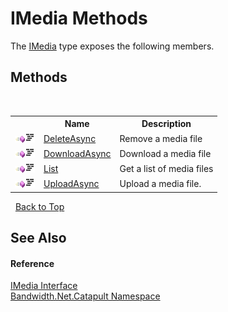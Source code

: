 ﻿# IMedia Methods
 

The <a href ="T_Bandwidth_Net_Catapult_IMedia.md">IMedia</a> type exposes the following members.


## Methods
&nbsp;<table><tr><th></th><th>Name</th><th>Description</th></tr><tr><td>![Public method](media/pubmethod.gif "Public method")![Code example](media/CodeExample.png "Code example")</td><td><a href ="M_Bandwidth_Net_Catapult_IMedia_DeleteAsync.md">DeleteAsync</a></td><td>
Remove a media file</td></tr><tr><td>![Public method](media/pubmethod.gif "Public method")![Code example](media/CodeExample.png "Code example")</td><td><a href ="M_Bandwidth_Net_Catapult_IMedia_DownloadAsync.md">DownloadAsync</a></td><td>
Download a media file</td></tr><tr><td>![Public method](media/pubmethod.gif "Public method")![Code example](media/CodeExample.png "Code example")</td><td><a href ="M_Bandwidth_Net_Catapult_IMedia_List.md">List</a></td><td>
Get a list of media files</td></tr><tr><td>![Public method](media/pubmethod.gif "Public method")![Code example](media/CodeExample.png "Code example")</td><td><a href ="M_Bandwidth_Net_Catapult_IMedia_UploadAsync.md">UploadAsync</a></td><td>
Upload a media file.</td></tr></table>&nbsp;
<a href="#imedia-methods">Back to Top</a>

## See Also


#### Reference
<a href ="T_Bandwidth_Net_Catapult_IMedia.md">IMedia Interface</a><br /><a href ="N_Bandwidth_Net_Catapult.md">Bandwidth.Net.Catapult Namespace</a><br />